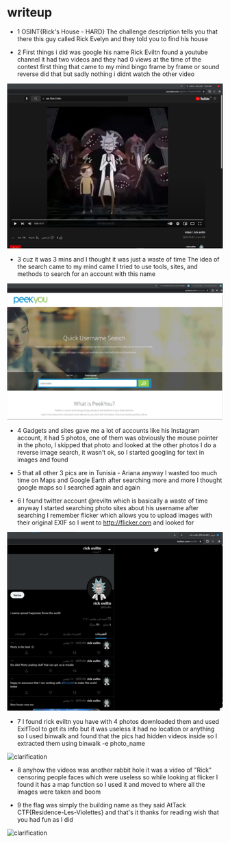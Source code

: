 # writeup


- 1 OSINT{Rick's House - HARD} The challenge description tells you that there this guy called Rick Evelyn and they told you to find his house










- 2 First things i did was google his name Rick Eviltn 
found a youtube channel it had two videos and they had 0 views at the time of the contest first thing that came to my mind bingo frame by frame or sound reverse did that but sadly nothing i didnt watch the other video 


 ![clarification](https://github.com/Al-khalid/AtHack-writeup-OSINT/blob/master/2.jpg)

- 3 cuz it was 3 mins and I thought it was just a waste of time The idea of the search came to my mind came I tried to use tools, sites, and methods to search for an account with this name

 ![clarification](https://raw.githubusercontent.com/Al-khalid/AtHack-writeup-OSINT/master/3.jpg)


- 4 Gadgets and sites gave me a lot of accounts like his Instagram account, it had 5 photos, one of them was obviously the mouse pointer in the photo, I skipped that photo and looked at the other photos I do a reverse image search, it wasn't ok, so I started googling for text in images and found 





- 5  that all other 3 pics are in Tunisia - Ariana anyway I wasted too much time on Maps and Google Earth after searching more and more I thought google maps so I searched again and again







- 6 I found twitter account @reviltn
 which is basically a waste of time  anyway I started searching photo sites about his username after searching I remember flicker which allows you to upload images with their original EXIF so I went to http://flicker.com and looked for
 

 ![clarification](https://raw.githubusercontent.com/Al-khalid/AtHack-writeup-OSINT/master/1.jpg)
 
 
 - 7 I found rick eviltn you have with 4 photos downloaded them and used ExifTool to get its info but it was useless it had no location or anything so I used binwalk and found that the pics had hidden videos inside so I extracted them using binwalk -e photo_name 

![clarification](https://raw.githubusercontent.com/Al-khalid/writeup/master/Screenshot%202021-12-04%20004235.jpg?token=AV6I5XB2L5D5BFNJQ7LY7X3BVKJJM)
 - 8 anyhow the videos was another rabbit hole it was a video of "Rick" censoring people faces which were useless so while looking at flicker I found it has a map function so I used it and moved to where all the images were taken and boom




 - 9 the flag was simply the building name as they said AtTack CTF{Residence-Les-Violettes} and that's it thanks for reading wish that you had fun as I did



![clarification](https://raw.githubusercontent.com/Al-khalid/writeup/master/8.jpg?token=AV6I5XGBODCOZX7BFXH5YTTBVKJQM)












   
